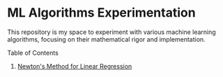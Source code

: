 # ML Algorithms Experimentation

This repository is my space to experiment with various machine learning algorithms, focusing on their mathematical rigor and implementation.

Table of Contents

1. [Newton's Method for Linear Regression](https://github.com/Nakshjainsonigara/MLAE/blob/main/Newtons%20method.ipynb)










